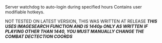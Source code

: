 Server watchdog to auto-login during specified hours
Contains user modifiable hotkeys.

NOT TESTED ON LATEST VERSION, THIS WAS WRITTEN AT RELEASE
***THIS USES IMAGESEARCH FUNCTION AND IS 1440p ONLY AS WRITTEN***
***IF PLAYING OTHER THAN 1440, YOU MUST MANUALLY CHANGE THE COMBAT DECTECTION COORDS***
